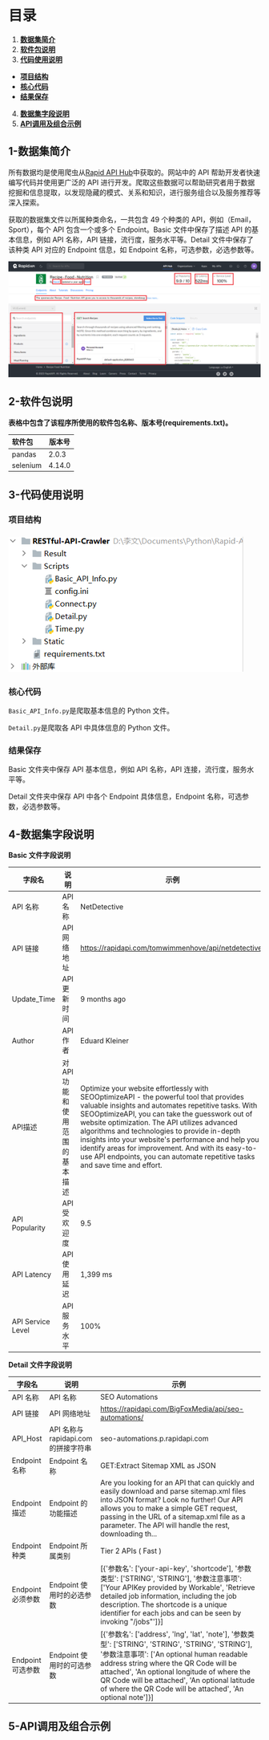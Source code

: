 # 目录

1. **[数据集简介](#1-数据集简介)**  
2. **[软件包说明](#2-软件包说明)**  
3. **[代码使用说明](#3-代码使用说明)**  
 - **[项目结构](#项目结构)**  
 - **[核心代码](#核心代码)**  
 - **[结果保存](#结果保存)**  
4. **[数据集字段说明](#4-数据集字段说明)**  
5. **[API调用及组合示例](5-API调用及组合示例)**  

## 1-数据集简介

 所有数据均是使用爬虫从[Rapid API Hub](https://rapidapi.com/hub)中获取的。网站中的 API 帮助开发者快速编写代码并使用更广泛的 API 进行开发。爬取这些数据可以帮助研究者用于数据挖掘和信息提取，以发现隐藏的模式、关系和知识，进行服务组合以及服务推荐等深入探索。

 获取的数据集文件以所属种类命名，一共包含 49 个种类的 API，例如（Email，Sport），每个 API 包含一个或多个 Endpoint。Basic 文件中保存了描述 API 的基本信息，例如 API 名称，API 链接，流行度，服务水平等。Detail 文件中保存了该种类 API 对应的 Endpoint 信息，如 Endpoint 名称，可选参数，必选参数等。

![屏幕截图 2023-11-08 213652](./RESTful-API-Crawler/Static/index.png)

## 2-软件包说明

 **表格中包含了该程序所使用的软件包名称、版本号(requirements.txt)。**

| 软件包   | 版本号 |
| :------- | ------ |
| pandas   | 2.0.3  |
| selenium | 4.14.0 |

## 3-代码使用说明

### 项目结构

### ![image-20231113200858258](./RESTful-API-Crawler/Static/project.png)



### 核心代码

`Basic_API_Info.py`是爬取基本信息的 Python 文件。

`Detail.py`是爬取各 API 中具体信息的 Python 文件。

### 结果保存

Basic 文件夹中保存 API 基本信息，例如 API 名称，API 连接，流行度，服务水平等。

Detail 文件夹中保存 API 中各个 Endpoint 具体信息，Endpoint 名称，可选参数，必选参数等。

## 4-数据集字段说明

**Basic 文件字段说明**

| 字段名            | 说明                          | 示例                                                         |
| ----------------- | ----------------------------- | ------------------------------------------------------------ |
| API 名称          | API 名称                      | NetDetective                                                 |
| API 链接          | API 网络地址                  | https://rapidapi.com/tomwimmenhove/api/netdetective/         |
| Update_Time       | API 更新时间                  | 9 months ago                                                 |
| Author            | API 作者                      | Eduard Kleiner                                               |
| API描述           | 对API功能和使用范围的基本描述 | Optimize your website effortlessly with SEOOptimizeAPI - the powerful tool that provides valuable insights and automates repetitive tasks. With SEOOptimizeAPI, you can take the guesswork out of website optimization. The API utilizes advanced algorithms and technologies to provide in-depth insights into your website's performance and help you identify areas for improvement. And with its easy-to-use API endpoints, you can automate repetitive tasks and save time and effort. |
| API Popularity    | API 受欢迎度                  | 9.5                                                          |
| API Latency       | API 使用延迟                  | 1,399 ms                                                     |
| API Service Level | API 服务水平                  | 100%                                                         |

**Detail 文件字段说明**

| 字段名            | 说明                               | 示例                                                         |
| ----------------- | ---------------------------------- | ------------------------------------------------------------ |
| API 名称          | API 名称                           | SEO Automations                                              |
| API 链接          | API 网络地址                       | https://rapidapi.com/BigFoxMedia/api/seo-automations/        |
| API_Host          | API 名称与rapidapi.com的拼接字符串 | seo-automations.p.rapidapi.com                               |
| Endpoint 名称     | Endpoint 名称                      | GET:Extract Sitemap XML as JSON                              |
| Endpoint 描述     | Endpoint 的功能描述                | Are you looking for an API that can quickly and easily download and parse sitemap.xml files into JSON format? Look no further! Our API allows you to make a simple GET request, passing in the URL of a sitemap.xml file as a parameter. The API will handle the rest, downloading th... |
| Endpoint 种类     | Endpoint 所属类别                  | Tier 2 APIs ( Fast )                                         |
| Endpoint 必须参数 | Endpoint 使用时的必选参数          | [{'参数名': ['your-api-key', 'shortcode'], '参数类型': ['STRING', 'STRING'], '参数注意事项': ['Your APIKey provided by Workable', 'Retrieve detailed job information, including the job description. The shortcode is a unique identifier for each jobs and can be seen by invoking "/jobs"']}] |
| Endpoint 可选参数 | Endpoint 使用时的可选参数          | [{'参数名': ['address', 'lng', 'lat', 'note'], '参数类型': ['STRING', 'STRING', 'STRING', 'STRING'], '参数注意事项': ['An optional human readable address string where the QR Code will be attached', 'An optional longitude of where the QR Code will be attached', 'An optional latitude of where the QR Code will be attached', 'An optional note']}] |



## 5-API调用及组合示例

